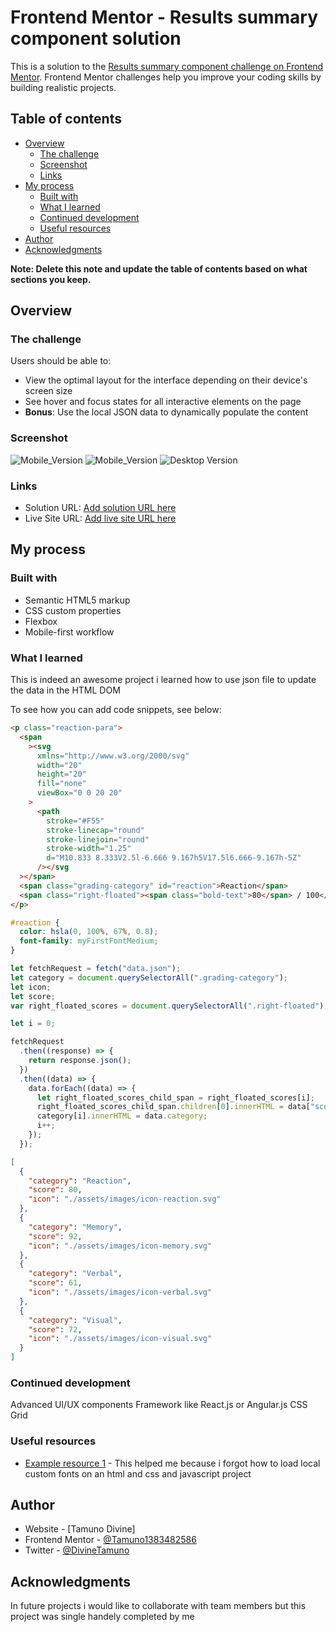 # Frontend Mentor - Results summary component solution

This is a solution to the [Results summary component challenge on Frontend Mentor](https://www.frontendmentor.io/challenges/results-summary-component-CE_K6s0maV). Frontend Mentor challenges help you improve your coding skills by building realistic projects.

## Table of contents

- [Overview](#overview)
  - [The challenge](#the-challenge)
  - [Screenshot](#screenshot)
  - [Links](#links)
- [My process](#my-process)
  - [Built with](#built-with)
  - [What I learned](#what-i-learned)
  - [Continued development](#continued-development)
  - [Useful resources](#useful-resources)
- [Author](#author)
- [Acknowledgments](#acknowledgments)

**Note: Delete this note and update the table of contents based on what sections you keep.**

## Overview

### The challenge

Users should be able to:

- View the optimal layout for the interface depending on their device's screen size
- See hover and focus states for all interactive elements on the page
- **Bonus**: Use the local JSON data to dynamically populate the content

### Screenshot

![Mobile_Version](./screenshots/mobile1.png)
![Mobile_Version](./screenshots/mobile2.png)
![Desktop Version](./screenshots/desktop.png)

### Links

- Solution URL: [Add solution URL here](https://tamuno1383482586/results-summary-component-project/)
- Live Site URL: [Add live site URL here](https://tamuno1383482586.github.io/results-summary-component-project/)

## My process

### Built with

- Semantic HTML5 markup
- CSS custom properties
- Flexbox
- Mobile-first workflow

### What I learned

This is indeed an awesome project i learned how to use json file to update the data in the HTML DOM

To see how you can add code snippets, see below:

```html
<p class="reaction-para">
  <span
    ><svg
      xmlns="http://www.w3.org/2000/svg"
      width="20"
      height="20"
      fill="none"
      viewBox="0 0 20 20"
    >
      <path
        stroke="#F55"
        stroke-linecap="round"
        stroke-linejoin="round"
        stroke-width="1.25"
        d="M10.833 8.333V2.5l-6.666 9.167h5V17.5l6.666-9.167h-5Z"
      /></svg
  ></span>
  <span class="grading-category" id="reaction">Reaction</span>
  <span class="right-floated"><span class="bold-text">80</span> / 100</span>
</p>
```

```css
#reaction {
  color: hsla(0, 100%, 67%, 0.8);
  font-family: myFirstFontMedium;
}
```

```js
let fetchRequest = fetch("data.json");
let category = document.querySelectorAll(".grading-category");
let icon;
let score;
var right_floated_scores = document.querySelectorAll(".right-floated");

let i = 0;

fetchRequest
  .then((response) => {
    return response.json();
  })
  .then((data) => {
    data.forEach((data) => {
      let right_floated_scores_child_span = right_floated_scores[i];
      right_floated_scores_child_span.children[0].innerHTML = data["score"];
      category[i].innerHTML = data.category;
      i++;
    });
  });
```

```json
[
  {
    "category": "Reaction",
    "score": 80,
    "icon": "./assets/images/icon-reaction.svg"
  },
  {
    "category": "Memory",
    "score": 92,
    "icon": "./assets/images/icon-memory.svg"
  },
  {
    "category": "Verbal",
    "score": 61,
    "icon": "./assets/images/icon-verbal.svg"
  },
  {
    "category": "Visual",
    "score": 72,
    "icon": "./assets/images/icon-visual.svg"
  }
]
```

### Continued development

Advanced UI/UX components
Framework like React.js or Angular.js
CSS Grid

### Useful resources

- [Example resource 1](https://chat.openai.com) - This helped me because i forgot how to load local custom fonts on an html and css and javascript project

## Author

- Website - [Tamuno Divine]
- Frontend Mentor - [@Tamuno1383482586](https://www.frontendmentor.io/profile/Tamuno1383482586)
- Twitter - [@DivineTamuno](https://mobile.twitter.com/DivineTamuno)

## Acknowledgments

In future projects i would like to collaborate with team members but this
project was single handely completed by me

```

```

